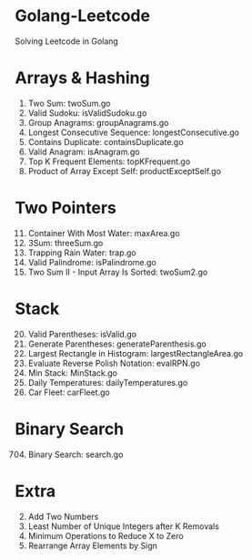 # Golang-Leetcode
Solving Leetcode in Golang

# Arrays & Hashing
1. Two Sum: twoSum.go
36. Valid Sudoku: isValidSudoku.go
49. Group Anagrams: groupAnagrams.go
128. Longest Consecutive Sequence: longestConsecutive.go
217. Contains Duplicate: containsDuplicate.go
242. Valid Anagram: isAnagram.go
347. Top K Frequent Elements: topKFrequent.go
238. Product of Array Except Self: productExceptSelf.go

# Two Pointers
11. Container With Most Water: maxArea.go
15. 3Sum: threeSum.go
42. Trapping Rain Water: trap.go
125. Valid Palindrome: isPalindrome.go
167. Two Sum II - Input Array Is Sorted: twoSum2.go

# Stack
20. Valid Parentheses: isValid.go
22. Generate Parentheses: generateParenthesis.go
84. Largest Rectangle in Histogram: largestRectangleArea.go
150. Evaluate Reverse Polish Notation: evalRPN.go
155. Min Stack: MinStack.go
739. Daily Temperatures: dailyTemperatures.go
853. Car Fleet: carFleet.go

# Binary Search
704. Binary Search: search.go

# Extra
2. Add Two Numbers
1481. Least Number of Unique Integers after K Removals
1658. Minimum Operations to Reduce X to Zero
2149. Rearrange Array Elements by Sign

